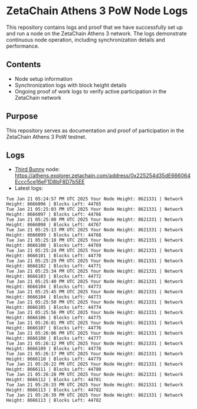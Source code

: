 # ZetaChain Athens 3 PoW Node Logs
This repository contains logs and proof that we have successfully set up and run a node on the ZetaChain Athens 3 network. The logs demonstrate continuous node operation, including synchronization details and performance.

## Contents
- Node setup information
- Synchronization logs with block height details
- Ongoing proof of work logs to verify active participation in the ZetaChain network

## Purpose
This repository serves as documentation and proof of participation in the ZetaChain Athens 3 PoW testnet.

## Logs

- [Third Bunny](https://thirdbunny.xyz/) node: https://athens.explorer.zetachain.com/address/0x225254d35dE666064Eccc5ce16eF1D8bF8D7b5EE
- Latest logs:
```
Tue Jan 21 05:24:57 PM UTC 2025 Your Node Height: 8621331 | Network Height: 8666096 | Blocks Left: 44765
Tue Jan 21 05:25:03 PM UTC 2025 Your Node Height: 8621331 | Network Height: 8666097 | Blocks Left: 44766
Tue Jan 21 05:25:08 PM UTC 2025 Your Node Height: 8621331 | Network Height: 8666098 | Blocks Left: 44767
Tue Jan 21 05:25:13 PM UTC 2025 Your Node Height: 8621331 | Network Height: 8666099 | Blocks Left: 44768
Tue Jan 21 05:25:18 PM UTC 2025 Your Node Height: 8621331 | Network Height: 8666100 | Blocks Left: 44769
Tue Jan 21 05:25:24 PM UTC 2025 Your Node Height: 8621331 | Network Height: 8666101 | Blocks Left: 44770
Tue Jan 21 05:25:29 PM UTC 2025 Your Node Height: 8621331 | Network Height: 8666102 | Blocks Left: 44771
Tue Jan 21 05:25:34 PM UTC 2025 Your Node Height: 8621331 | Network Height: 8666103 | Blocks Left: 44772
Tue Jan 21 05:25:40 PM UTC 2025 Your Node Height: 8621331 | Network Height: 8666104 | Blocks Left: 44773
Tue Jan 21 05:25:45 PM UTC 2025 Your Node Height: 8621331 | Network Height: 8666104 | Blocks Left: 44773
Tue Jan 21 05:25:50 PM UTC 2025 Your Node Height: 8621331 | Network Height: 8666105 | Blocks Left: 44774
Tue Jan 21 05:25:56 PM UTC 2025 Your Node Height: 8621331 | Network Height: 8666106 | Blocks Left: 44775
Tue Jan 21 05:26:01 PM UTC 2025 Your Node Height: 8621331 | Network Height: 8666107 | Blocks Left: 44776
Tue Jan 21 05:26:06 PM UTC 2025 Your Node Height: 8621331 | Network Height: 8666108 | Blocks Left: 44777
Tue Jan 21 05:26:12 PM UTC 2025 Your Node Height: 8621331 | Network Height: 8666109 | Blocks Left: 44778
Tue Jan 21 05:26:17 PM UTC 2025 Your Node Height: 8621331 | Network Height: 8666110 | Blocks Left: 44779
Tue Jan 21 05:26:22 PM UTC 2025 Your Node Height: 8621331 | Network Height: 8666111 | Blocks Left: 44780
Tue Jan 21 05:26:28 PM UTC 2025 Your Node Height: 8621331 | Network Height: 8666112 | Blocks Left: 44781
Tue Jan 21 05:26:33 PM UTC 2025 Your Node Height: 8621331 | Network Height: 8666113 | Blocks Left: 44782
Tue Jan 21 05:26:39 PM UTC 2025 Your Node Height: 8621331 | Network Height: 8666113 | Blocks Left: 44782
```
